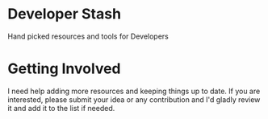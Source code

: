 # Developer Stash
Hand picked resources and tools for Developers

# Getting Involved

I need help adding more resources and keeping things up to date. If you are interested, please submit your idea or any contribution and I'd gladly review it and add it to the list if needed.
